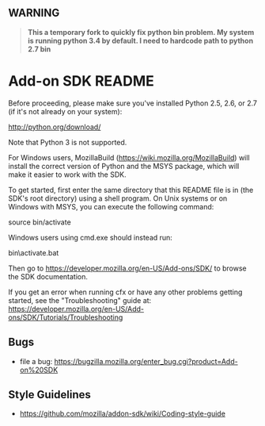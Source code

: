 WARNING
-------

> **This a temporary fork to quickly fix python bin problem. My system is running python 3.4 by default. I need to 
    hardcode path to python 2.7 bin**

Add-on SDK README
==================

Before proceeding, please make sure you've installed Python 2.5,
2.6, or 2.7 (if it's not already on your system):

  http://python.org/download/

Note that Python 3 is not supported.

For Windows users, MozillaBuild (https://wiki.mozilla.org/MozillaBuild)
will install the correct version of Python and the MSYS package, which
will make it easier to work with the SDK.

To get started, first enter the same directory that this README file
is in (the SDK's root directory) using a shell program. On Unix systems
or on Windows with MSYS, you can execute the following command:

  source bin/activate

Windows users using cmd.exe should instead run:

  bin\activate.bat

Then go to https://developer.mozilla.org/en-US/Add-ons/SDK/
to browse the SDK documentation.

If you get an error when running cfx or have any other problems getting
started, see the "Troubleshooting" guide at:
https://developer.mozilla.org/en-US/Add-ons/SDK/Tutorials/Troubleshooting

Bugs
-------

* file a bug: https://bugzilla.mozilla.org/enter_bug.cgi?product=Add-on%20SDK


Style Guidelines
--------------------

* https://github.com/mozilla/addon-sdk/wiki/Coding-style-guide
